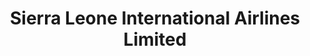 ---
title: "Sierra Leone International Airlines Limited"
url: /freetown/sierra-leone-international-airlines-limited/
shop: office supplies
---